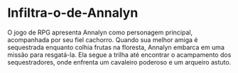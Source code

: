 # Infiltra-o-de-Annalyn
O jogo de RPG apresenta Annalyn como personagem principal, acompanhada por seu fiel cachorro. Quando sua melhor amiga é sequestrada enquanto colhia frutas na floresta, Annalyn embarca em uma missão para resgatá-la. Ela segue a trilha até encontrar o acampamento dos sequestradores, onde enfrenta um cavaleiro poderoso e um arqueiro astuto.
